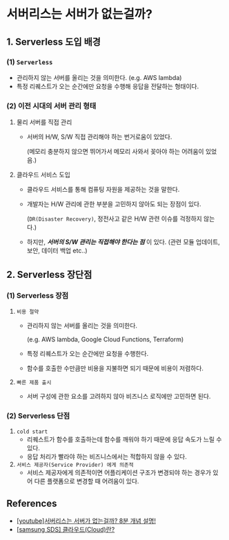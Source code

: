 # 서버리스는 서버가 없는걸까?

## 1. Serverless 도입 배경

### (1) `Serverless`

- 관리하지 않는 서버를 올리는 것을 의미한다. (e.g. AWS lambda)
- 특정 리퀘스트가 오는 순간에만 요청을 수행해 응답을 전달하는 형태이다.

### (2) 이전 시대의 서버 관리 형태

1. 물리 서버를 직접 관리
   - 서버의 H/W, S/W 직접 관리해야 하는 번거로움이 있었다.
      
      (메모리 충분하지 않으면 뛰어가서 메모리 사와서 꽂아야 하는 어려움이 있었음.)
2. 클라우드 서비스 도입 
   - 클라우드 서비스를 통해 컴퓨팅 자원을 제공하는 것을 말한다.
   - 개발자는 H/W 관리에 관한 부분을 고민하지 않아도 되는 장점이 있다.
         
     (`DR(Disaster Recovery)`, 정전사고 같은 H/W 관련 이슈를 걱정하지 않는다.) 
   - 하지만, ***서버의 S/W 관리는 직접해야 한다는 점*** 이 있다. (관련 모듈 업데이트, 보안, 데이터 백업 etc..)


## 2. Serverless 장단점

### (1) Serverless 장점

1. `비용 절약`
   - 관리하지 않는 서버를 올리는 것을 의미한다.

     (e.g. AWS lambda, Google Cloud Functions, Terraform)
   - 특정 리퀘스트가 오는 순간에만 요청을 수행한다.
   - 함수를 호출한 수만큼만 비용을 지불하면 되기 때문에 비용이 저렴하다.

2. `빠른 제품 출시`
    - 서버 구성에 관한 요소를 고려하지 않아 비즈니스 로직에만 고민하면 된다.
    
### (2) Serverless 단점

1. `cold start`
   - 리퀘스트가 함수를 호출하는데 함수를 깨워야 하기 때문에 응답 속도가 느릴 수 있다.
   - 응답 처리가 빨라야 하는 비즈니스에서는 적합하지 않을 수 있다.  
2. `서비스 제공자(Service Provider) 에게 의존적`
   - 서비스 제공자에게 의존적이면 어플리케이션 구조가 변경되야 하는 경우가 있어 다른 플랫폼으로 변경할 때 어려움이 있다. 


## References

- [[youtube]서버리스는 서버가 없는걸까? 8분 개념 설명!](https://www.youtube.com/watch?v=ufLmReluPww)
- [[samsung SDS] 클라우드(Cloud)란?](https://www.samsungsds.com/kr/cloud-glossary/what-is-cloud.html)
